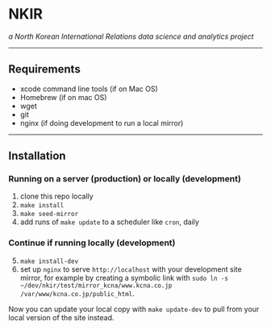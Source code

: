 # NKIR

*a North Korean International Relations data science and analytics project*

***

## Requirements

- xcode command line tools (if on Mac OS)
- Homebrew (if on mac OS)
- wget
- git
- nginx (if doing development to run a local mirror)

***

## Installation

### Running on a server (production) or locally (development)

1. clone this repo locally
2. `make install`
3. `make seed-mirror`
4. add runs of `make update` to a scheduler like `cron`, daily

### Continue if running locally (development)

5. `make install-dev`
6. set up `nginx` to serve `http://localhost` with your development site mirror, for example by creating a symbolic link with `sudo ln -s ~/dev/nkir/test/mirror_kcna/www.kcna.co.jp /var/www/kcna.co.jp/public_html`.

Now you can update your local copy with `make update-dev` to pull from your local version of the site instead.

